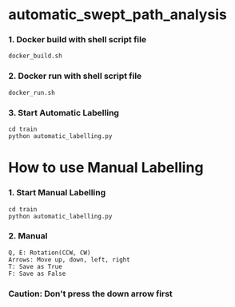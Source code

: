 # automatic_swept_path_analysis

### 1. Docker build with shell script file 

```
docker_build.sh
```

### 2. Docker run with shell script file

```
docker_run.sh
```

### 3. Start Automatic Labelling

```
cd train
python automatic_labelling.py
```

# How to use Manual Labelling

### 1. Start Manual Labelling

```
cd train
python automatic_labelling.py
```

### 2. Manual

```
Q, E: Rotation(CCW, CW)
Arrows: Move up, down, left, right
T: Save as True
F: Save as False
```

### Caution: Don't press the down arrow first
